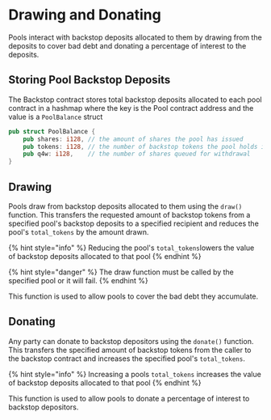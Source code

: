 # Drawing and Donating

Pools interact with backstop deposits allocated to them by drawing from the deposits to cover bad debt and donating a percentage of interest to the deposits.

## Storing Pool Backstop Deposits

The Backstop contract stores total backstop deposits allocated to each pool contract in a hashmap where the key is the Pool contract address and the value is a `PoolBalance` struct

```rust
pub struct PoolBalance {
    pub shares: i128, // the amount of shares the pool has issued
    pub tokens: i128, // the number of backstop tokens the pool holds in the backstop
    pub q4w: i128,    // the number of shares queued for withdrawal
}
```

## Drawing

Pools draw from backstop deposits allocated to them using the `draw()` function. This transfers the requested amount of backstop tokens from a specified pool's backstop deposits to a specified recipient and reduces the pool's `total_tokens` by the amount drawn.

{% hint style="info" %}
Reducing the pool's `total_tokens`lowers the value of backstop deposits allocated to that pool
{% endhint %}

{% hint style="danger" %}
The draw function must be called by the specified pool or it will fail.
{% endhint %}

This function is used to allow pools to cover the bad debt they accumulate.

## Donating

Any party can donate to backstop depositors using the `donate()` function. This transfers the specified amount of backstop tokens from the caller to the backstop contract and increases the specified pool's `total_tokens`.

{% hint style="info" %}
Increasing a pools `total_tokens` increases the value of backstop deposits allocated to that pool
{% endhint %}

This function is used to allow pools to donate a percentage of interest to backstop depositors.
